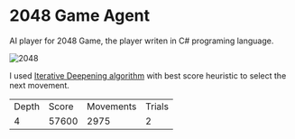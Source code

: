 # 2048 Game Agent

AI player for 2048 Game, the player writen in C# programing language.

![2048](https://user-images.githubusercontent.com/8437989/32567805-12a394ec-c4c5-11e7-8893-aed7550b97d6.PNG)


I used <a href="https://en.wikipedia.org/wiki/Iterative_deepening_depth-first_search">Iterative Deepening algorithm</a> with best score heuristic to select the next movement.

<table>
    <tr>
        <td>Depth</td>
        <td>Score</td>
        <td>Movements</td>
        <td>Trials</td>
    </tr>
    <tr>
        <td>4</td>
        <td>57600</td>
        <td>2975</td>
        <td>2</td>
    </tr>
</table>
